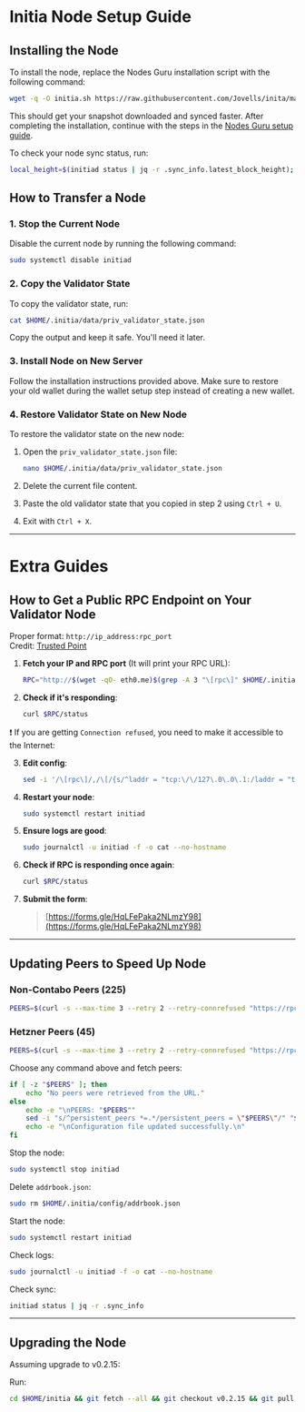# Initia Node Setup Guide

## Installing the Node

To install the node, replace the Nodes Guru installation script with the following command:

```sh
wget -q -O initia.sh https://raw.githubusercontent.com/Jovells/inita/main/initia.sh && sudo chmod +x initia.sh && ./initia.sh && source $HOME/.bash_profile
```

This should get your snapshot downloaded and synced faster. After completing the installation, continue with the steps in the [Nodes Guru setup guide](https://nodes.guru/testnets/initia/setup-guide/en).

To check your node sync status, run:

```sh
local_height=$(initiad status | jq -r .sync_info.latest_block_height); network_height=$(curl -s https://rpc-initia-testnet.trusted-point.com/status | jq -r .result.sync_info.latest_block_height); blocks_left=$((network_height - local_height)); echo "Your node height: $local_height"; echo "Network height: $network_height"; echo "Blocks left: $blocks_left"
```

## How to Transfer a Node

### 1. Stop the Current Node

Disable the current node by running the following command:

```sh
sudo systemctl disable initiad
```

### 2. Copy the Validator State

To copy the validator state, run:

```sh
cat $HOME/.initia/data/priv_validator_state.json
```

Copy the output and keep it safe. You'll need it later.

### 3. Install Node on New Server

Follow the installation instructions provided above. Make sure to restore your old wallet during the wallet setup step instead of creating a new wallet.

### 4. Restore Validator State on New Node

To restore the validator state on the new node:

1. Open the `priv_validator_state.json` file:

    ```sh
    nano $HOME/.initia/data/priv_validator_state.json
    ```

2. Delete the current file content.
3. Paste the old validator state that you copied in step 2 using `Ctrl + U`.
4. Exit with `Ctrl + X`.

---

# Extra Guides

## How to Get a Public RPC Endpoint on Your Validator Node

Proper format: `http://ip_address:rpc_port`  
Credit: [Trusted Point](https://trusted-point.com/)

1. **Fetch your IP and RPC port** (It will print your RPC URL):

    ```bash
    RPC="http://$(wget -qO- eth0.me)$(grep -A 3 "\[rpc\]" $HOME/.initia/config/config.toml | egrep -o ":[0-9]+")" && echo $RPC
    ```

2. **Check if it's responding**:

    ```bash
    curl $RPC/status
    ```

❗ If you are getting `Connection refused`, you need to make it accessible to the Internet:

3. **Edit config**:

    ```bash
    sed -i '/\[rpc\]/,/\[/{s/^laddr = "tcp:\/\/127\.0\.0\.1:/laddr = "tcp:\/\/0.0.0.0:/}' $HOME/.initia/config/config.toml
    ```

4. **Restart your node**:

    ```bash
    sudo systemctl restart initiad
    ```

5. **Ensure logs are good**:

    ```bash
    sudo journalctl -u initiad -f -o cat --no-hostname
    ```

6. **Check if RPC is responding once again**:

    ```bash
    curl $RPC/status
    ```

7. **Submit the form**:

    > [https://forms.gle/HqLFePaka2NLmzY98](https://forms.gle/HqLFePaka2NLmzY98)

---

## Updating Peers to Speed Up Node

### Non-Contabo Peers (225)

```bash
PEERS=$(curl -s --max-time 3 --retry 2 --retry-connrefused "https://rpc-initia-testnet.trusted-point.com/non_contabo_peers.txt")
```

### Hetzner Peers (45)

```bash
PEERS=$(curl -s --max-time 3 --retry 2 --retry-connrefused "https://rpc-initia-testnet.trusted-point.com/hetzner_peers.txt")
```

Choose any command above and fetch peers:

```bash
if [ -z "$PEERS" ]; then
    echo "No peers were retrieved from the URL."
else
    echo -e "\nPEERS: "$PEERS""
    sed -i "s/^persistent_peers *=.*/persistent_peers = \"$PEERS\"/" "$HOME/.initia/config/config.toml"
    echo -e "\nConfiguration file updated successfully.\n"
fi
```

Stop the node:

```bash
sudo systemctl stop initiad
```

Delete `addrbook.json`:

```bash
sudo rm $HOME/.initia/config/addrbook.json
```

Start the node:

```bash
sudo systemctl restart initiad
```

Check logs:

```bash
sudo journalctl -u initiad -f -o cat --no-hostname
```

Check sync:

```bash
initiad status | jq -r .sync_info
```

---

## Upgrading the Node

Assuming upgrade to v0.2.15:

Run:

```sh
cd $HOME/initia && git fetch --all && git checkout v0.2.15 && git pull origin v0.2.15 && make build && sudo mv $HOME/initia/build/initiad $(which initiad) && sudo systemctl restart initiad && sudo journalctl -u initiad -f
```
